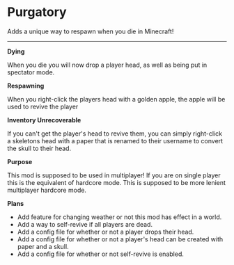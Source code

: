 # Purgatory

Adds a unique way to respawn when you die in Minecraft!

****

**Dying** 

When you die you will now drop a player head, as well as being put in spectator mode.

**Respawning**

When you right-click the players head with a golden apple, the apple will be used to revive the player

**Inventory Unrecoverable**

If you can't get the player's head to revive them, you can simply right-click a skeletons
head with a paper that is renamed to their username to convert the skull to their head.

**Purpose**

This mod is supposed to be used in multiplayer! If you are on single player this is the equivalent of hardcore mode.
This is supposed to be more lenient multiplayer hardcore mode.

**Plans**

 - Add feature for changing weather or not this mod has effect in a world.
 - Add a way to self-revive if all players are dead.
 - Add a config file for whether or not a player drops their head.
 - Add a config file for whether or not a player's head can be created with paper and a skull.
 - Add a config file for whether or not self-revive is enabled.
